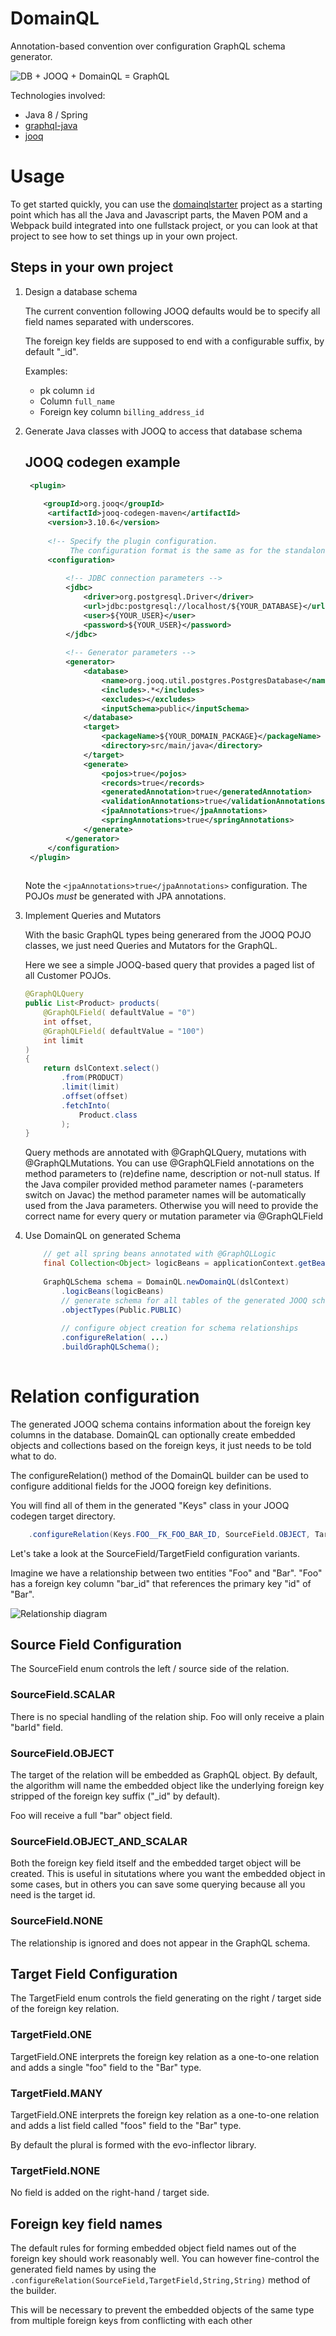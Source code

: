 DomainQL
========

Annotation-based convention over configuration GraphQL schema generator.

![DB + JOOQ + DomainQL = GraphQL](./visual.png)

Technologies involved:
 * Java 8 / Spring
 * [graphql-java](https://github.com/graphql-java/graphql-java)
 * [jooq](https://www.jooq.org/) 


# Usage

To get started quickly, you can use the [domainqlstarter](https://github.com/quinscape/domainqlstarter) project as a starting point which has all the Java and Javascript parts, the Maven POM and a Webpack build integrated into one fullstack project, or you can look at that project to see how to set things up in your own project.

## Steps in your own project

1. Design a database schema
   
   The current convention following JOOQ defaults would be to specify all field names separated with underscores.
   
   The foreign key fields are supposed to end with a configurable suffix, by default "_id".
   
   Examples:
   
    * pk column `id`
    * Column `full_name`
    * Foreign key column `billing_address_id`
  
2. Generate Java classes with JOOQ to access that database schema
   
   ## JOOQ codegen example
   
   ```xml
    <plugin>
    
       <groupId>org.jooq</groupId>
        <artifactId>jooq-codegen-maven</artifactId>
        <version>3.10.6</version>
        
        <!-- Specify the plugin configuration.
             The configuration format is the same as for the standalone code generator -->
        <configuration>
    
            <!-- JDBC connection parameters -->
            <jdbc>
                <driver>org.postgresql.Driver</driver>
                <url>jdbc:postgresql://localhost/${YOUR_DATABASE}</url>
                <user>${YOUR_USER}</user>
                <password>${YOUR_USER}</password>
            </jdbc>
    
            <!-- Generator parameters -->
            <generator>
                <database>
                    <name>org.jooq.util.postgres.PostgresDatabase</name>
                    <includes>.*</includes>
                    <excludes></excludes>
                    <inputSchema>public</inputSchema>
                </database>
                <target>
                    <packageName>${YOUR_DOMAIN_PACKAGE}</packageName>
                    <directory>src/main/java</directory>
                </target>
                <generate>
                    <pojos>true</pojos>
                    <records>true</records>
                    <generatedAnnotation>true</generatedAnnotation>
                    <validationAnnotations>true</validationAnnotations>
                    <jpaAnnotations>true</jpaAnnotations>
                    <springAnnotations>true</springAnnotations>
                </generate>
            </generator>
        </configuration>
    </plugin>
    
   ```
   
   Note the `<jpaAnnotations>true</jpaAnnotations>` configuration. The POJOs *must* be
   generated with JPA annotations.
 
 3. Implement Queries and Mutators
 
    With the basic GraphQL types being generared from the JOOQ POJO classes, we just need Queries and Mutators 
    for the GraphQL. 
    
    Here we see a simple JOOQ-based query that provides a paged list of all Customer POJOs.
    
    ```java
    @GraphQLQuery
    public List<Product> products(
        @GraphQLField( defaultValue = "0")
        int offset,
        @GraphQLField( defaultValue = "100")
        int limit
    )
    {
        return dslContext.select()
            .from(PRODUCT)
            .limit(limit)
            .offset(offset)
            .fetchInto(
                Product.class
            );
    }
    ```
    
    Query methods are annotated with @GraphQLQuery, mutations with @GraphQLMutations. You can use @GraphQLField 
    annotations on the method parameters to (re)define name, description or not-null status. If the Java compiler 
    provided method parameter names (-parameters switch on Javac) the method parameter names will be automatically used 
    from the Java parameters. Otherwise you will need to provide the correct name for
    every query or mutation parameter via @GraphQLField
  
 4. Use DomainQL on generated Schema
 
    ```java
        // get all spring beans annotated with @GraphQLLogic 
        final Collection<Object> logicBeans = applicationContext.getBeansWithAnnotation(GraphQLLogic.class).values();
        
        GraphQLSchema schema = DomainQL.newDomainQL(dslContext)
            .logicBeans(logicBeans)
            // generate schema for all tables of the generated JOOQ schema
            .objectTypes(Public.PUBLIC)
        
            // configure object creation for schema relationships
            .configureRelation( ...)
            .buildGraphQLSchema();
   
    ```
  
# Relation configuration

The generated JOOQ schema contains information about the foreign key columns in the database. DomainQL can optionally
create embedded objects and collections based on the foreign keys, it just needs to be told what to do.

The configureRelation() method of the DomainQL builder can be used to configure additional fields for the JOOQ foreign 
key definitions.

You will find all of them in the generated "Keys" class in your JOOQ codegen target directory.

```java
    .configureRelation(Keys.FOO__FK_FOO_BAR_ID, SourceField.OBJECT, TargetField.NONE)

```

Let's take a look at the SourceField/TargetField configuration variants.

Imagine we have a relationship between two entities "Foo" and "Bar". "Foo" has a foreign key column "bar_id" that 
references the primary key "id" of "Bar".

![Relationship diagram](relation.png)

## Source Field Configuration

The SourceField enum controls the left / source side of the relation.

### SourceField.SCALAR

There is no special handling of the relation ship. Foo will only receive a plain "barId" field.

### SourceField.OBJECT

The target of the relation will be embedded as GraphQL object. By default, the algorithm will name the embedded object 
like the underlying foreign key stripped of the foreign key suffix ("_id" by default).

Foo will receive a full "bar" object field.

### SourceField.OBJECT_AND_SCALAR

Both the foreign key field itself and the embedded target object will be created. This is useful in situtations where 
you want the embedded object in some cases, but in others you can save some querying because all you need is the target 
id. 

### SourceField.NONE

The relationship is ignored and does not appear in the GraphQL schema. 


## Target Field Configuration

The TargetField enum controls the field generating on the right / target side of the foreign key relation. 

### TargetField.ONE

TargetField.ONE interprets the foreign key relation as a one-to-one relation and adds a single "foo" field to the "Bar" 
type. 

### TargetField.MANY

TargetField.ONE interprets the foreign key relation as a one-to-one relation and adds a list field called "foos" field 
to the "Bar" type.

By default the plural is formed with the evo-inflector library. 

### TargetField.NONE
  
No field is added on the right-hand / target side.
  
  
## Foreign key field names

The default rules for forming embedded object field names out of the foreign key should work reasonably well. You can 
however fine-control the generated field names by using the `.configureRelation(SourceField,TargetField,String,String)` 
method of the builder.

This will be necessary to prevent the embedded objects of the same type from multiple foreign keys 
from conflicting with each other    
